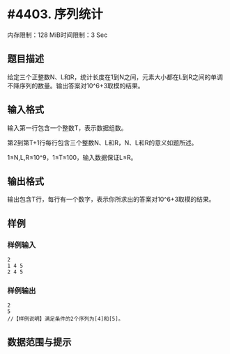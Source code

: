 # #4403. 序列统计

内存限制：128 MiB时间限制：3 Sec

## 题目描述

给定三个正整数N、L和R，统计长度在1到N之间，元素大小都在L到R之间的单调不降序列的数量。输出答案对10^6+3取模的结果。

## 输入格式

输入第一行包含一个整数T，表示数据组数。

第2到第T+1行每行包含三个整数N、L和R，N、L和R的意义如题所述。

1&le;N,L,R&le;10^9，1&le;T&le;100，输入数据保证L&le;R。

## 输出格式

输出包含T行，每行有一个数字，表示你所求出的答案对10^6+3取模的结果。

## 样例

### 样例输入

    
    2
    1 4 5
    2 4 5
    

### 样例输出

    
    2
    5
    //【样例说明】满足条件的2个序列为[4]和[5]。
    

## 数据范围与提示
